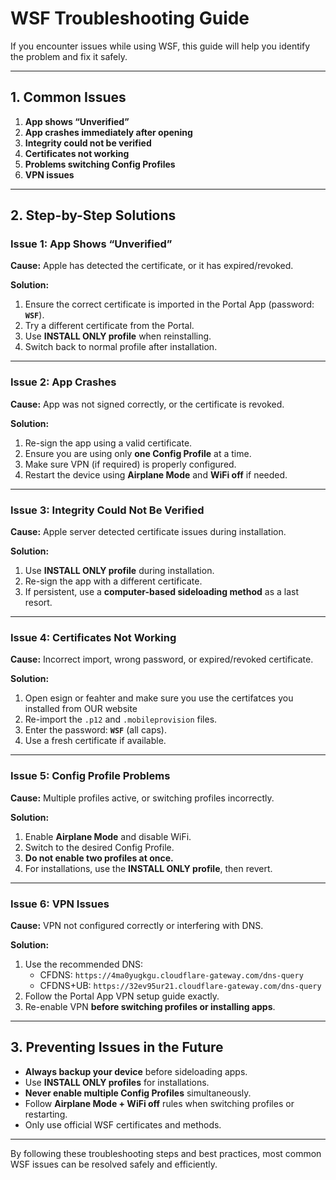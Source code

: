 # WSF Troubleshooting Guide

If you encounter issues while using WSF, this guide will help you identify the problem and fix it safely.

---

## 1. Common Issues

1. **App shows “Unverified”**
2. **App crashes immediately after opening**
3. **Integrity could not be verified**
4. **Certificates not working**
5. **Problems switching Config Profiles**
6. **VPN issues**

---

## 2. Step-by-Step Solutions

### Issue 1: App Shows “Unverified”

**Cause:** Apple has detected the certificate, or it has expired/revoked.  

**Solution:**
1. Ensure the correct certificate is imported in the Portal App (password: **`WSF`**).
2. Try a different certificate from the Portal.
3. Use **INSTALL ONLY profile** when reinstalling.
4. Switch back to normal profile after installation.

---

### Issue 2: App Crashes

**Cause:** App was not signed correctly, or the certificate is revoked.  

**Solution:**
1. Re-sign the app using a valid certificate.
2. Ensure you are using only **one Config Profile** at a time.
3. Make sure VPN (if required) is properly configured.
4. Restart the device using **Airplane Mode** and **WiFi off** if needed.

---

### Issue 3: Integrity Could Not Be Verified

**Cause:** Apple server detected certificate issues during installation.  

**Solution:**
1. Use **INSTALL ONLY profile** during installation.
2. Re-sign the app with a different certificate.
3. If persistent, use a **computer-based sideloading method** as a last resort.

---

### Issue 4: Certificates Not Working

**Cause:** Incorrect import, wrong password, or expired/revoked certificate.  

**Solution:**
1. Open esign or feahter and make sure you use the certifatces you installed from OUR website 
2. Re-import the `.p12` and `.mobileprovision` files.
3. Enter the password: **`WSF`** (all caps).
4. Use a fresh certificate if available.

---

### Issue 5: Config Profile Problems

**Cause:** Multiple profiles active, or switching profiles incorrectly.  

**Solution:**
1. Enable **Airplane Mode** and disable WiFi.
2. Switch to the desired Config Profile.
3. **Do not enable two profiles at once.**
4. For installations, use the **INSTALL ONLY profile**, then revert.

---

### Issue 6: VPN Issues

**Cause:** VPN not configured correctly or interfering with DNS.  

**Solution:**
1. Use the recommended DNS:
   - CFDNS: `https://4ma0yugkgu.cloudflare-gateway.com/dns-query`
   - CFDNS+UB: `https://32ev95ur21.cloudflare-gateway.com/dns-query`
2. Follow the Portal App VPN setup guide exactly.
3. Re-enable VPN **before switching profiles or installing apps**.

---

## 3. Preventing Issues in the Future

- **Always backup your device** before sideloading apps.
- Use **INSTALL ONLY profiles** for installations.
- **Never enable multiple Config Profiles** simultaneously.
- Follow **Airplane Mode + WiFi off** rules when switching profiles or restarting.
- Only use official WSF certificates and methods.

---

By following these troubleshooting steps and best practices, most common WSF issues can be resolved safely and efficiently.
